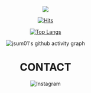 <div align="center">
<!--[![Typing SVG](https://readme-typing-svg.demolab.com?font=Fira+Code&size=24&pause=1000&color=F7E03C&width=500&lines=Hi+guys%2C+Welcome+to+DUIT's+space;Look+around!)](https://git.io/typing-svg) -->
<!--![giphy](https://github.com/user-attachments/assets/8efd343a-bc34-4e78-8e91-21ff11a0370c)-->
<img src="https://capsule-render.vercel.app/api?type=waving&height=400&color=gradient&text=Hi,%20Welcome%20to%20jsum01's%20World&fontColor=FFFFFF&fontAlign=50&animation=twinkling&desc=Ulsan%20College%20|%20Software%20Developer%20|%20DevSe&section=header&reversal=false&fontSize=50">

[![Hits](https://hits.seeyoufarm.com/api/count/incr/badge.svg?url=https%3A%2F%2Fgithub.com%2Fgjbae1212%2Fhit-counter&count_bg=%23545101&title_bg=%23C9AF00&icon=&icon_color=%23E7E7E7&title=TODAY...&edge_flat=false)](https://hits.seeyoufarm.com)

[![Top Langs](https://github-readme-stats.vercel.app/api/top-langs/?username=jsum01&layout=compact&theme=dark)](https://github.com/jsum01/github-readme-stats)

![jsum01's github activity graph](https://github-readme-activity-graph.vercel.app/graph?username=jsum01&theme=merko&days=30)

# CONTACT
![Instagram](https://img.shields.io/badge/Instagram-%23E4405F.svg?style=for-the-badge&logo=Instagram&logoColor=white)
<!--[![Solved.ac Profile](http://mazassumnida.wtf/api/v2/generate_badge?boj=54vaipxec30)](https://solved.ac/54vaipxec30)-->
</div>
